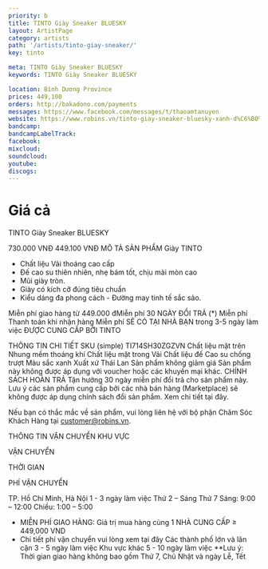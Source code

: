 ```yaml
---
priority: b
title: TINTO Giày Sneaker BLUESKY
layout: ArtistPage
category: artists
path: '/artists/tinto-giay-sneaker/'
key: tinto

meta: TINTO Giày Sneaker BLUESKY
keywords: TINTO Giày Sneaker BLUESKY

location: Bình Dương Province
prices: 449,100
orders: http://bakadono.com/payments
messages: https://www.facebook.com/messages/t/thaoamtanuyen
website: https://www.robins.vn/tinto-giay-sneaker-bluesky-xanh-d%C6%B0%C6%A1ng-684969.html
bandcamp: 
bandcampLabelTrack: 
facebook: 
mixcloud: 
soundcloud: 
youtube: 
discogs: 
---
```


# Giá cả

TINTO
Giày Sneaker BLUESKY
 
730.000 VNĐ
449.100 VNĐ
MÔ TẢ SẢN PHẨM
Giày TINTO
- Chất liệu Vải thoáng cao cấp
- Đế cao su thiên nhiên, nhẹ bám tốt, chịu mài mòn cao
- Mũi giày tròn.
- Giày có kích cỡ đúng tiêu chuẩn
- Kiểu dáng đa phong cách - Đường may tinh tế sắc sảo.
 
Miễn phí giao hàng từ 449.000 đMiễn phí
30 NGÀY ĐỔI TRẢ (*) Miễn phí
Thanh toán khi nhận hàng Miễn phí
SẼ CÓ TẠI NHÀ BẠN
trong 3-5 ngày làm việc
ĐƯỢC CUNG CẤP BỞI TINTO 

THÔNG TIN CHI TIẾT
SKU (simple)	TI714SH30ZGZVN
Chất liệu mặt trên	Nhung mềm thoáng khí
Chất liệu mặt trong	Vải
Chất liệu đế	Cao su chống trượt
Màu sắc	xanh
Xuất xứ	Thái Lan
Sản phẩm không giảm giá	Sản phẩm này không được áp dụng với voucher hoặc các khuyến mại khác.
CHÍNH SÁCH HOÀN TRẢ
Tận hưởng 30 ngày miễn phí đổi trả cho sản phẩm này. 
Lưu ý các sản phẩm cung cấp bởi các nhà bán hàng (Marketplace) sẽ không được áp dụng chính sách đổi sản phẩm.
Xem chi tiết tại đây.


Nếu bạn có thắc mắc về sản phẩm, vui lòng liên hệ với bộ phận Chăm Sóc Khách Hàng tại customer@robins.vn.

THÔNG TIN VẬN CHUYỂN
KHU VỰC

VẬN CHUYỂN

THỜI GIAN

PHÍ VẬN CHUYỂN

TP. Hồ Chí Minh, Hà Nội	1 - 3 ngày làm việc	Thứ 2 – Sáng Thứ 7
Sáng: 9:00 – 12:00
Chiều: 1:00 – 5:00
- MIỄN PHÍ GIAO HÀNG: Giá trị mua hàng cùng 1 NHÀ CUNG CẤP ≥ 449,000 VND
- Chi tiết phí vận chuyển vui lòng xem tại đây
Các thành phố lớn và lân cận	3 - 5 ngày làm việc
Khu vực khác	5 - 10 ngày làm việc
**Lưu ý: Thời gian giao hàng không bao gồm Thứ 7, Chủ Nhật và ngày Lễ, Tết

